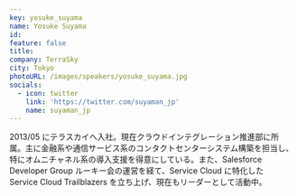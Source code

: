 ```yaml
---
key: yosuke_suyama
name: Yosuke Suyama
id:
feature: false
title:
company: TerraSky
city: Tokyo
photoURL: /images/speakers/yosuke_suyama.jpg
socials:
  - icon: twitter
    link: 'https://twitter.com/suyaman_jp'
    name: suyaman_jp
---
```


2013/05 にテラスカイへ入社。現在クラウドインテグレーション推進部に所属。主に金融系や通信サービス系のコンタクトセンターシステム構築を担当し、特にオムニチャネル系の導入支援を得意にしている。また、Salesforce Developer Group ルーキー会の運営を経て、Service Cloud に特化した Service Cloud Trailblazers を立ち上げ、現在もリーダーとして活動中。
